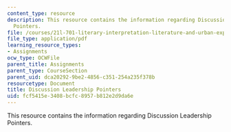 ```yaml
---
content_type: resource
description: This resource contains the information regarding Discussion Leadership
  Pointers.
file: /courses/21l-701-literary-interpretation-literature-and-urban-experience-spring-2009/fcf5415e3408bcfc8957b812e2d9da6e_MIT21L_701S09_Disc_Lead.pdf
file_type: application/pdf
learning_resource_types:
- Assignments
ocw_type: OCWFile
parent_title: Assignments
parent_type: CourseSection
parent_uid: dca20292-9be2-4856-c351-254a235f378b
resourcetype: Document
title: Discussion Leadership Pointers
uid: fcf5415e-3408-bcfc-8957-b812e2d9da6e
---
```

This resource contains the information regarding Discussion Leadership Pointers.

